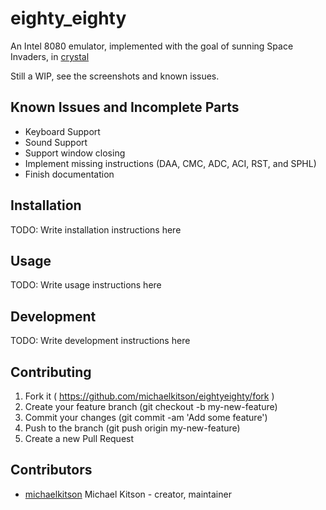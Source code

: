 # eighty_eighty

An Intel 8080 emulator, implemented with the goal of sunning Space Invaders, in [crystal](https://crystal-lang.org/)

Still a WIP, see the screenshots and known issues.

## Known Issues and Incomplete Parts
- Keyboard Support
- Sound Support
- Support window closing
- Implement missing instructions (DAA, CMC, ADC, ACI, RST, and SPHL)
- Finish documentation

## Installation

TODO: Write installation instructions here

## Usage

TODO: Write usage instructions here

## Development

TODO: Write development instructions here

## Contributing

1. Fork it ( https://github.com/michaelkitson/eightyeighty/fork )
2. Create your feature branch (git checkout -b my-new-feature)
3. Commit your changes (git commit -am 'Add some feature')
4. Push to the branch (git push origin my-new-feature)
5. Create a new Pull Request

## Contributors

- [michaelkitson](https://github.com/michaelkitson) Michael Kitson - creator, maintainer
